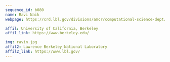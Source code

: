 ```yaml
---
sequence_id: b080
name: Ravi Naik
webpage: https://crd.lbl.gov/divisions/amcr/computational-science-dept/quist/quist-staff/ravi-naik/

affil: University of California, Berkeley
affil_link: https://www.berkeley.edu/

img: ravin.jpg
affil2: Lawrence Berkeley National Laboratory
affil2_link: https://www.lbl.gov/
---
```

